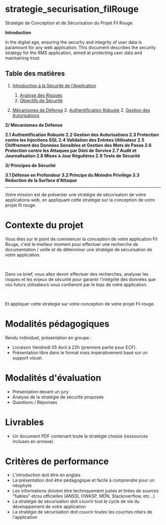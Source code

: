 # strategie_securisation_filRouge
Stratégie de Conception et de Sécurisation du Projet Fil Rouge


**Introduction**

In the digital age, ensuring the security and integrity of user data is paramount for any web
application. This document describes the security strategy for the RMS application, aimed at
protecting user data and maintaining trust.


## Table des matières

1. [Introduction à la Sécurité de l'Application](https://github.com/Jwell2014/strategie_securisation_filRouge/blob/master/Introduction_Securite_Application)
   1. [Analyse des Risques](https://github.com/Jwell2014/strategie_securisation_filRouge/blob/master/Introduction_Sécurité_Application/Analyse_Risques.md)
   1. [Objectifs de Sécurité](https://github.com/Jwell2014/strategie_securisation_filRouge/blob/master/Introduction_Sécurite_Application/Objectifs_Sécurite.md)

2. [Mécanismes de Défense](https://github.com/Jwell2014/strategie_securisation_filRouge/blob/master/Mecanismes_Defense)
   2. [Authentification Robuste](https://github.com/Jwell2014/strategie_securisation_filRouge/blob/master/Mecanismes_Defense/Authentification_Robuste.md)
   2. [Gestion des Autorisations](https://github.com/Jwell2014/strategie_securisation_filRouge/blob/master/Mecanismes_Defense/Gestion_Autorisations.md)

**2/ Mécanismes de Défense**

**2.1 Authentification Robuste
2.2 Gestion des Autorisations
2.3 Protection contre les Injections SQL
2.4 Validation des Entrées Utilisateur
2.5 Chiffrement des Données Sensibles et Gestion des Mots de Passe
2.6 Protection contre les Attaques par Déni de Service
2.7 Audit et Journalisation
2.8 Mises à Jour Régulières
2.9 Tests de Sécurité**

**3/ Principes de Sécurité**

**3.1 Défense en Profondeur
3.2 Principe du Moindre Privilège
3.3 Réduction de la Surface d'Attaque**

***

Votre mission est de présenter une stratégie de sécurisation de votre applications web, en appliquant cette stratégie sur la conception de votre projet fil rouge.

# Contexte du projet

Vous êtes sur le point de commencer la conception de votre application Fil Rouge, c'est le meilleur moment pour effectuer une recherche de documentation / veille et de déterminer une stratégie de sécurisation de votre application.

​

Dans ce brief, vous allez devoir effectuer des recherches, analyser les risques et les enjeux de sécurité pour garantir l'intégrité des données que vos futurs utilisateurs vous confieront par le bias de votre application.

​

Et appliquer cette strategie sur votre conception de votre projet Fil rouge.

# Modalités pédagogiques

Rendu individuel, présentation en groupe :
* Livraison Vendredi 05 Avril à 22h (premiere partie pour ECF).
* Présentation libre dans le format mais impérativement basé sur un support visuel.

# Modalités d'évaluation

* Présentation devant un jury
* Analyse de la stratégie de sécurité proposée
* Questions / Réponses

# Livrables

* Un document PDF contenant toute la stratégie choisie (ressources incluses en annexe).

# Critères de performance

* L'introduction doit être en anglais
* La présentation doit être pédagogique et facile à comprendre pour un néophyte
* Les informations doivent être techniquement justes et tirées de sources "fiables" et/ou officielles (ANSSI, OWASP, MDN, Stackoverflow, etc...)
* La stratégie de sécurisation doit couvrir tout le cycle de vie du développement de votre application
* La stratégie de sécurisation doit couvrir toutes les couches ntiers de l'application

